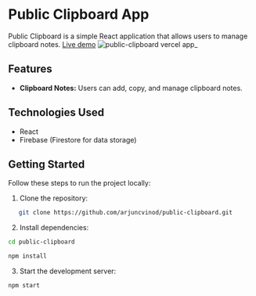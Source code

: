# Public Clipboard App

Public Clipboard is a simple React application that allows users to manage clipboard notes.
[Live demo](https://public-clipboard.vercel.app/)
![public-clipboard vercel app_](https://github.com/arjuncvinod/public-clipboard/assets/68469520/2dce8d6b-667d-4a74-9955-059c5bbdde88)

## Features

- **Clipboard Notes:** Users can add, copy, and manage clipboard notes.

## Technologies Used

- React
- Firebase (Firestore for data storage)

## Getting Started

Follow these steps to run the project locally:

1. Clone the repository:

```bash
   git clone https://github.com/arjuncvinod/public-clipboard.git
```
2. Install dependencies:
```bash
cd public-clipboard
```
```bash 
npm install
```
3. Start the development server:
```bash
npm start

```
